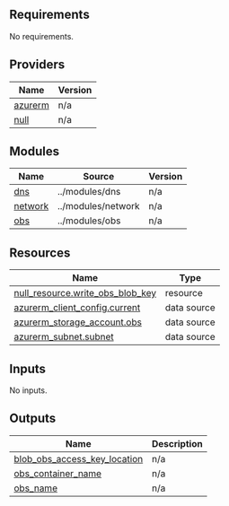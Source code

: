 <!-- BEGIN_TF_DOCS -->
## Requirements

No requirements.

## Providers

| Name | Version |
|------|---------|
| <a name="provider_azurerm"></a> [azurerm](#provider\_azurerm) | n/a |
| <a name="provider_null"></a> [null](#provider\_null) | n/a |

## Modules

| Name | Source | Version |
|------|--------|---------|
| <a name="module_dns"></a> [dns](#module\_dns) | ../modules/dns | n/a |
| <a name="module_network"></a> [network](#module\_network) | ../modules/network | n/a |
| <a name="module_obs"></a> [obs](#module\_obs) | ../modules/obs | n/a |

## Resources

| Name | Type |
|------|------|
| [null_resource.write_obs_blob_key](https://registry.terraform.io/providers/hashicorp/null/latest/docs/resources/resource) | resource |
| [azurerm_client_config.current](https://registry.terraform.io/providers/hashicorp/azurerm/latest/docs/data-sources/client_config) | data source |
| [azurerm_storage_account.obs](https://registry.terraform.io/providers/hashicorp/azurerm/latest/docs/data-sources/storage_account) | data source |
| [azurerm_subnet.subnet](https://registry.terraform.io/providers/hashicorp/azurerm/latest/docs/data-sources/subnet) | data source |

## Inputs

No inputs.

## Outputs

| Name | Description |
|------|-------------|
| <a name="output_blob_obs_access_key_location"></a> [blob\_obs\_access\_key\_location](#output\_blob\_obs\_access\_key\_location) | n/a |
| <a name="output_obs_container_name"></a> [obs\_container\_name](#output\_obs\_container\_name) | n/a |
| <a name="output_obs_name"></a> [obs\_name](#output\_obs\_name) | n/a |
<!-- END_TF_DOCS -->